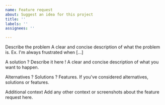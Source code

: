 ```yaml
---
name: Feature request
about: Suggest an idea for this project
title: ''
labels: ''
assignees: ''

---
```


Describe the problem
A clear and concise description of what the problem is. Ex. I'm always frustrated when [...]

A solution ? Describe it here !
A clear and concise description of what you want to happen.

Alternatives ? Solutions ? Features.
If you've considered alternatives, solutions or features.

Additional context
Add any other context or screenshots about the feature request here.
